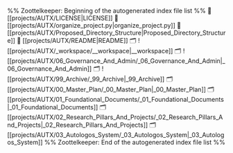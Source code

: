 %% Zoottelkeeper: Beginning of the autogenerated index file list  %%
📄 [[projects/AUTX/LICENSE|LICENSE]]
📄 [[projects/AUTX/organize_project.py|organize_project.py]]
📄 [[projects/AUTX/Proposed_Directory_Structure|Proposed_Directory_Structure]]
📄 [[projects/AUTX/README|README]]
🗂️ ![[projects/AUTX/_workspace/__workspace|__workspace]]
🗂️ ![[projects/AUTX/06_Governance_And_Admin/_06_Governance_And_Admin|_06_Governance_And_Admin]]
🗂️ ![[projects/AUTX/99_Archive/_99_Archive|_99_Archive]]
🗂️ [[projects/AUTX/00_Master_Plan/_00_Master_Plan|_00_Master_Plan]]
🗂️ [[projects/AUTX/01_Foundational_Documents/_01_Foundational_Documents|_01_Foundational_Documents]]
🗂️ [[projects/AUTX/02_Research_Pillars_And_Projects/_02_Research_Pillars_And_Projects|_02_Research_Pillars_And_Projects]]
🗂️ [[projects/AUTX/03_Autologos_System/_03_Autologos_System|_03_Autologos_System]]
%% Zoottelkeeper: End of the autogenerated index file list  %%
